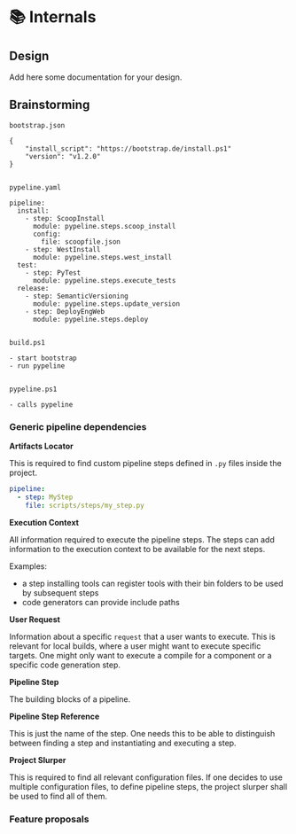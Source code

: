 # 📚 Internals

## Design

Add here some documentation for your design.

## Brainstorming

```
bootstrap.json

{
	"install_script": "https://bootstrap.de/install.ps1"
	"version": "v1.2.0"
}


pypeline.yaml

pipeline:
  install:
    - step: ScoopInstall
      module: pypeline.steps.scoop_install
	  config:
		file: scoopfile.json
    - step: WestInstall
      module: pypeline.steps.west_install
  test:
    - step: PyTest
      module: pypeline.steps.execute_tests
  release:
    - step: SemanticVersioning
      module: pypeline.steps.update_version
    - step: DeployEngWeb
      module: pypeline.steps.deploy


build.ps1

- start bootstrap
- run pypeline


pypeline.ps1

- calls pypeline

```

### Generic pipeline dependencies

**Artifacts Locator**

This is required to find custom pipeline steps defined in `.py` files inside the project.

```yaml
pipeline:
  - step: MyStep
    file: scripts/steps/my_step.py
```

**Execution Context**

All information required to execute the pipeline steps.
The steps can add information to the execution context to be available for the next steps.

Examples:

- a step installing tools can register tools with their bin folders to be used by subsequent steps
- code generators can provide include paths

**User Request**

Information about a specific `request` that a user wants to execute.
This is relevant for local builds, where a user might want to execute specific targets.
One might only want to execute a compile for a component or a specific code generation step.

**Pipeline Step**

The building blocks of a pipeline.

**Pipeline Step Reference**

This is just the name of the step. One needs this to be able to distinguish between finding a step and instantiating and executing a step.

**Project Slurper**

This is required to find all relevant configuration files.
If one decides to use multiple configuration files, to define pipeline steps, the project slurper shall be used to find all of them.

### Feature proposals
